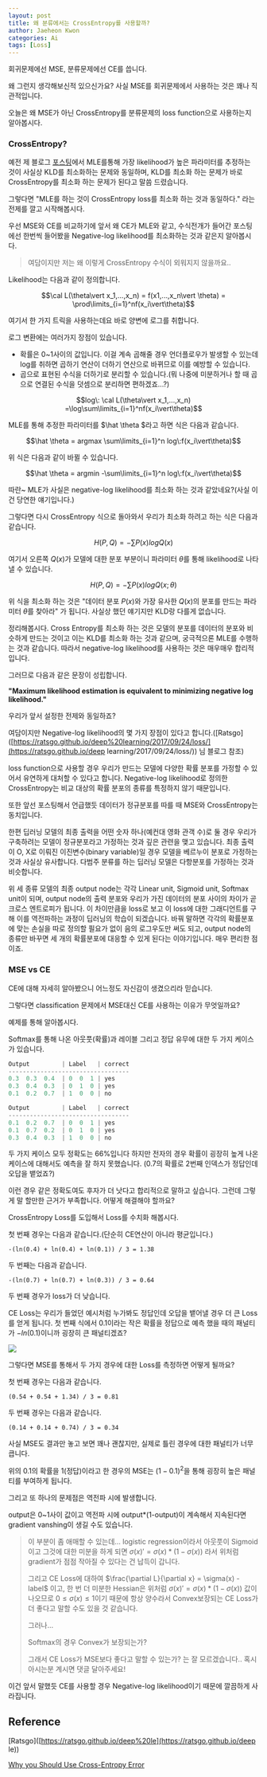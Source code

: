 ```yaml
---
layout: post
title: 왜 분류에서는 CrossEntropy를 사용할까?
author: Jaeheon Kwon
categories: Ai
tags: [Loss]
---
```




회귀문제에선 MSE, 분류문제에선 CE를 씁니다.

왜 그런지 생각해보신적 있으신가요? 사실 MSE를 회귀문제에서 사용하는 것은 꽤나 직관적입니다.

오늘은 왜 MSE가 아닌 CrossEntropy를 분류문제의 loss function으로 사용하는지 알아봅시다.



### CrossEntropy?

예전 제 블로그 [포스팅](https://py-tonic.github.io/mathematics/2020/08/31/estimation-post/)에서 MLE를통해 가장 likelihood가 높은 파라미터를 추정하는 것이 사실상 KLD를 최소화하는 문제와 동일하며, KLD를 최소화 하는 문제가 바로 CrossEntropy를 최소화 하는 문제가 된다고 말씀 드렸습니다.

그렇다면 "MLE를 하는 것이 CrossEntropy loss를 최소화 하는 것과 동일하다." 라는 전제를 깔고 시작해봅시다.

우선 MSE와 CE를 비교하기에 앞서 왜 CE가 MLE와 같고, 수식전개가 들어간 포스팅에선 한번씩 들어봤을 Negative-log likelihood를 최소화하는 것과 같은지 알아봅시다.

> 여담이지만 저는 왜 이렇게 CrossEntropy 수식이 외워지지 않을까요..

Likelihood는 다음과 같이 정의합니다.

$$\cal L(\theta\vert x_1,...,x_n) = f(x1,...,x_n\vert \theta) = \prod\limits_{i=1}^nf(x_i\vert\theta)$$

여기서 한 가지 트릭을 사용하는데요 바로 양변에 로그를 취합니다.

로그 변환에는 여러가지 장점이 있습니다.

- 확률은 0~1사이의 값입니다. 이걸 계속 곱해줄 경우 언더플로우가 발생할 수 있는데 log를 취하면 곱하기 연산이 더하기 연산으로 바뀌므로 이를 예방할 수 있습니다.
- 곱으로 표현된 수식을 더하기로 분리할 수 있습니다.(뭐 나중에 미분하거나 할 때 곱으로 연결된 수식을 덧셈으로 분리하면 편하겠죠...?)



$$log\: \cal L(\theta\vert x_1,...,x_n) =\log\sum\limits_{i=1}^nf(x_i\vert\theta)$$

MLE를 통해 추정한 파라미터를 $\hat \theta $라고 하면 식은 다음과 같습니다.

$$\hat \theta = argmax \sum\limits_{i=1}^n log\:f(x_i\vert\theta)$$

위 식은 다음과 같이 바뀔 수 있습니다.

$$\hat \theta = argmin -\sum\limits_{i=1}^n log\:f(x_i\vert\theta)$$

따란~ MLE가 사실은 negative-log likelihood를 최소화 하는 것과 같았네요?(사실 이건 당연한 얘기입니다.)

그렇다면 다시 CrossEntropy 식으로 돌아와서 우리가 최소화 하려고 하는 식은 다음과 같습니다.

$$H(P,Q) = -\sum P(x)log Q(x)$$

여기서 오른쪽 $Q(x)$가 모델에 대한 분포 부분이니 파라미터 $\theta$를 통해 likelihood로 나타낼 수 있습니다.

$$H(P,Q) = -\sum P(x)log Q(x;\theta)$$

위 식을 최소화 하는 것은 "데이터 분포 $P(x)$와 가장 유사한 $Q(x)$의 분포를 만드는 파라미터 $\theta$를 찾아라" 가 됩니다. 사실상 했던 얘기지만 KLD랑 다를게 없습니다.

정리해봅시다. Cross Entropy를 최소화 하는 것은 모델의 분포를 데이터의 분포와 비슷하게 만드는 것이고 이는 KLD를 최소화 하는 것과 같으며, 궁극적으론 MLE를 수행하는 것과 같습니다. 따라서 negative-log likelihood를 사용하는 것은 매우매우 합리적입니다.

그러므로 다음과 같은 문장이 성립합니다.

**"Maximum likelihood estimation is equivalent to minimizing negative log likelihood."**

우리가 앞서 설정한 전제와 동일하죠?

여담이지만 Negative-log likelihood의 몇 가지 장점이 있다고 합니다.([Ratsgo]([https://ratsgo.github.io/deep%20learning/2017/09/24/loss/](https://ratsgo.github.io/deep learning/2017/09/24/loss/)) 님 블로그 참조)

loss function으로 사용할 경우 우리가 만드는 모델에 다양한 확률 분포를 가정할 수 있어서 유연하게 대처할 수 있다고 합니다. Negative-log likelihood로 정의한 CrossEntropy는 비교 대상의 확률 분포의 종류를 특정하지 않기 때문입니다.

또한 앞선 포스팅해서 언급했듯 데이터가 정규분포를 따를 때 MSE와 CrossEntropy는 동치입니다.

한편 딥러닝 모델의 최종 출력을 어떤 숫자 하나(예컨대 영화 관객 수)로 둘 경우 우리가 구축하려는 모델이 정규분포라고 가정하는 것과 깊은 관련을 맺고 있습니다. 최종 출력이 O, X로 이뤄진 이진변수(binary variable)일 경우 모델을 베르누이 분포로 가정하는 것과 사실상 유사합니다. 다범주 분류를 하는 딥러닝 모델은 다항분포를 가정하는 것과 비슷합니다.

위 세 종류 모델의 최종 output node는 각각 Linear unit, Sigmoid unit, Softmax unit이 되며, output node의 출력 분포와 우리가 가진 데이터의 분포 사이의 차이가 곧 크로스 엔트로피가 됩니다. 이 차이만큼을 loss로 보고 이 loss에 대한 그래디언트를 구해 이를 역전파하는 과정이 딥러닝의 학습이 되겠습니다. 바꿔 말하면 각각의 확률분포에 맞는 손실을 따로 정의할 필요가 없이 음의 로그우도만 써도 되고, output node의 종류만 바꾸면 세 개의 확률분포에 대응할 수 있게 된다는 이야기입니다. 매우 편리한 점이죠.



### MSE vs CE

CE에 대해 자세히 알아봤으니 어느정도 자신감이 생겼으리라 믿습니다.

그렇다면 classification 문제에서 MSE대신 CE를 사용하는 이유가 무엇일까요?

예제를 통해 알아봅시다.

Softmax를 통해 나온 아웃풋(확률)과 레이블 그리고 정답 유무에 대한 두 가지 케이스가 있습니다.

```python
Output         | Label   | correct
----------------------------------
0.3  0.3  0.4  | 0  0  1 | yes
0.3  0.4  0.3  | 0  1  0 | yes
0.1  0.2  0.7  | 1  0  0 | no 
```



```python
Output         | Label   | correct
----------------------------------
0.1  0.2  0.7  | 0  0  1 | yes
0.1  0.7  0.2  | 0  1  0 | yes
0.3  0.4  0.3  | 1  0  0 | no 
```



두 가지 케이스 모두 정확도는 66%입니다 하지만 전자의 경우 확률이 굉장히 높게 나온 케이스에 대해서도 예측을 잘 하지 못했습니다. (0.7의 확률로 2번째 인덱스가 정답인데 오답을 뱉었죠?)

이런 경우 같은 정확도여도 후자가 더 낫다고 합리적으로 말하고 싶습니다. 그런데 그렇게 말 할만한 근거가 부족합니다. 어떻게 해결해야 할까요?

CrossEntropy Loss를 도입해서 Loss를 수치화 해봅시다.

첫 번째 경우는 다음과 같습니다.(단순히 CE연산이 아니라 평균입니다.)

```
-(ln(0.4) + ln(0.4) + ln(0.1)) / 3 = 1.38
```



두 번째는 다음과 같습니다.

```
-(ln(0.7) + ln(0.7) + ln(0.3)) / 3 = 0.64
```



두 번째 경우가 loss가 더 낮습니다. 

CE Loss는 우리가 들었던 예시처럼 누가봐도 정답인데 오답을 뱉어낼 경우 더 큰 Loss를 얻게 됩니다. 첫 번째 식에서 0.1이라는 작은 확률을 정답으로 예측 했을 때의 패널티가 $-ln(0.1)$이니까 굉장히 큰 패널티겠죠?

<img src = "https://py-tonic.github.io/images/msece/lnx.gif">

그렇다면 MSE를 통해서 두 가지 경우에 대한 Loss를 측정하면 어떻게 될까요?

첫 번째 경우는 다음과 같습니다.

```
(0.54 + 0.54 + 1.34) / 3 = 0.81
```



두 번째 경우는 다음과 같습니다.

```
(0.14 + 0.14 + 0.74) / 3 = 0.34
```

사실 MSE도 결과만 놓고 보면 꽤나 괜찮지만, 실제로 틀린 경우에 대한 패널티가 너무 큽니다.

위의 0.1의 확률을 1(정답)이라고 한 경우의 MSE는 $(1-0.1)^2$을 통해 굉장히 높은 패널티를 부여하게 됩니다.

그리고 또 하나의 문제점은 역전파 시에 발생합니다.

output은 0~1사이 값이고 역전파 시에 output*(1-output)이 계속해서 지속된다면 gradient vanshing이 생길 수도 있습니다. 

> 이 부분이 좀 애매할 수 있는데... logistic regression이라서 아웃풋이 Sigmoid이고 그것에 대한 미분을 하게 되면  $\sigma(x)' = \sigma(x)*(1-\sigma(x))$ 라서 위처럼 gradient가 점점 작아질 수 있다는 건 납득이 갑니다. 
>
> 그리고 CE Loss에 대하여 $\frac{\partial L}{\partial x} = \sigma(x) - label$ 이고, 한 번 더 미분한 Hessian은 위처럼  $\sigma(x)' = \sigma(x)*(1-\sigma(x))$ 값이 나오므로 $0\leq\sigma(x)\leq1$이기 때문에 항상 양수라서 Convex보장되는 CE Loss가 더 좋다고 말할 수도 있을 것 같습니다.
>
> 그러나...
>
> Softmax의 경우 Convex가 보장되는가?
>
> 그래서 CE Loss가 MSE보다 좋다고 말할 수 있는가? 는 잘 모르겠습니다.. 혹시 아시는분 계시면 댓글 달아주세요!

이건 앞서 말했듯 CE를 사용할 경우 Negative-log likelihood이기 때문에 깔끔하게 사라집니다.



## Reference

[Ratsgo]([https://ratsgo.github.io/deep%20le](https://ratsgo.github.io/deep le))

[Why you Should Use Cross-Entropy Error](https://jamesmccaffrey.wordpress.com/2013/11/05/why-you-should-use-cross-entropy-error-instead-of-classification-error-or-mean-squared-error-for-neural-network-classifier-training/)

